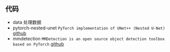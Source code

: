 ## 代码

- data 处理数据
- pytorch-nested-unet `PyTorch implementation of UNet++ (Nested U-Net)` [github](https://github.com/4uiiurz1/pytorch-nested-unet)
- mmdetection `MMDetection is an open source object detection toolbox based on PyTorch` [github](https://github.com/open-mmlab/mmdetection)